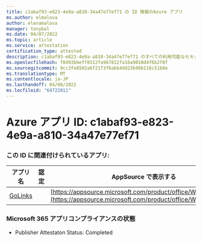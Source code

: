 ```yaml
---
title: c1abaf93-e823-4e9a-a810-34a47e77ef71 の ID 情報のAzure アプリ
ms.author: elmalova
author: elenamalova
manager: tonybal
ms.date: 04/07/2022
ms.topic: article
ms.service: attestation
certification_type: attested
description: c1abaf93-e823-4e9a-a810-34a47e77ef71 のすべての利用可能なセキュリティとコンプライアンス情報。
ms.openlocfilehash: f0d93bbeff8512fa967812fa16a9010d4f6b2f8f
ms.sourcegitcommit: 9cc3fe8502a6f21f3f6abb4dd23b99b116c51b8e
ms.translationtype: MT
ms.contentlocale: ja-JP
ms.lasthandoff: 04/08/2022
ms.locfileid: "64722011"
---
```

# <a name="azure-app-id-c1abaf93-e823-4e9a-a810-34a47e77ef71"></a>Azure アプリ ID: c1abaf93-e823-4e9a-a810-34a47e77ef71


### <a name="apps-associated-with-this-id"></a>この ID に関連付けられているアプリ:
| **アプリ名** | **認定** | **AppSource で表示する** |
|--------------|---------------|-----------------------|
| [GoLinks](../forward/WA200003853.md) |  | [https://appsource.microsoft.com/product/office/WA200003853](https://appsource.microsoft.com/product/office/WA200003853) |

### <a name="microsoft-365-app-compliance-status"></a>Microsoft 365 アプリコンプライアンスの状態
- Publisher Attestaton Status: Completed
